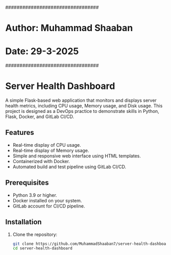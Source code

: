 #################################
# Author: Muhammad Shaaban
# Date: 29-3-2025
#################################
# Server Health Dashboard

A simple Flask-based web application that monitors and displays server health metrics, including CPU usage, Memory usage, and Disk usage. This project is designed as a DevOps practice to demonstrate skills in Python, Flask, Docker, and GitLab CI/CD.

## Features
- Real-time display of CPU usage.
- Real-time display of Memory usage.
- Simple and responsive web interface using HTML templates.
- Containerized with Docker.
- Automated build and test pipeline using GitLab CI/CD.

## Prerequisites
- Python 3.9 or higher.
- Docker installed on your system.
- GitLab account for CI/CD pipeline.

## Installation
1. Clone the repository:
   ```bash
   git clone https://github.com/MuhammadShaaban7/server-health-dashboard.git
   cd server-health-dashboard
